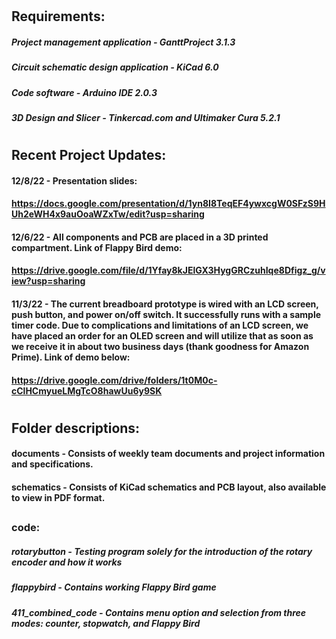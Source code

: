 #
## Requirements:
##### Project management application - GanttProject 3.1.3
##### Circuit schematic design application - KiCad 6.0
##### Code software - Arduino IDE 2.0.3
##### 3D Design and Slicer - Tinkercad.com and Ultimaker Cura 5.2.1

#
## Recent Project Updates:

#### 12/8/22 - Presentation slides:
#### https://docs.google.com/presentation/d/1yn8I8TeqEF4ywxcgW0SFzS9HUh2eWH4x9auOoaWZxTw/edit?usp=sharing

#### 12/6/22 - All components and PCB are placed in a 3D printed compartment. Link of Flappy Bird demo:
#### https://drive.google.com/file/d/1Yfay8kJElGX3HygGRCzuhIqe8Dfigz_g/view?usp=sharing

#### 11/3/22 - The current breadboard prototype is wired with an LCD screen, push button, and power on/off switch. It successfully runs with a sample timer code. Due to complications and limitations of an LCD screen, we have placed an order for an OLED screen and will utilize that as soon as we receive it in about two business days (thank goodness for Amazon Prime). Link of demo below:
#### https://drive.google.com/drive/folders/1t0M0c-cClHCmyueLMgTcO8hawUu6y9SK

#
## Folder descriptions:

#### documents - Consists of weekly team documents and project information and specifications.

#### schematics - Consists of KiCad schematics and PCB layout, also available to view in PDF format.
##
### code:
##### rotarybutton - Testing program solely for the introduction of the rotary encoder and how it works
##### flappybird - Contains working Flappy Bird game
##### 411_combined_code - Contains menu option and selection from three modes: counter, stopwatch, and Flappy Bird
